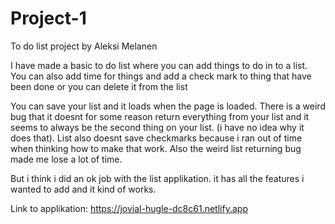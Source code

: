 # Project-1

To do list project by Aleksi Melanen

I have made a basic to do list where you can add things to do in to a list.
You can also add time for things and add a check mark to thing that have been done or you can delete it from the list

You can save your list and it loads when the page is loaded. There is a weird bug that it doesnt for some reason return everything from your list
and it seems to always be the second thing on your list. (i have no idea why it does that).
List also doesnt save checkmarks because i ran out of time when thinking how to make that work. Also the weird list returning bug made me lose a lot of time. 

But i think i did an ok job with the list applikation. it has all the features i wanted to add and it kind of works.

Link to applikation: https://jovial-hugle-dc8c61.netlify.app